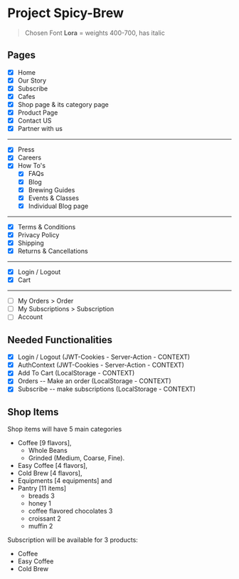 # Project Spicy-Brew

> Chosen Font **Lora** = weights 400-700, has italic

## Pages

- [x] Home
- [x] Our Story
- [x] Subscribe
- [x] Cafes
- [x] Shop page & its category page
- [x] Product Page
- [x] Contact US
- [x] Partner with us
----
- [x] Press
- [x] Careers 
- [x] How To's
    - [x] FAQs 
    - [x] Blog
    - [x] Brewing Guides
    - [x] Events & Classes
    - [x] Individual Blog page
----
- [x] Terms & Conditions
- [x] Privacy Policy
- [x] Shipping
- [x] Returns & Cancellations
---
- [x] Login / Logout
- [x] Cart
---
- [ ] My Orders > Order
- [ ] My Subscriptions > Subscription
- [ ] Account

## Needed Functionalities

- [x] Login / Logout (JWT-Cookies - Server-Action - CONTEXT)
- [x] AuthContext (JWT-Cookies - Server-Action - CONTEXT)
- [x] Add To Cart (LocalStorage - CONTEXT)
- [x] Orders -- Make an order (LocalStorage - CONTEXT)
- [x] Subscribe -- make subscriptions (LocalStorage - CONTEXT)

## Shop Items
Shop items will have 5 main categories 
- Coffee [9 flavors], 
    - Whole Beans 
    - Grinded (Medium, Coarse, Fine).
- Easy Coffee [4 flavors], 
- Cold Brew [4 flavors], 
- Equipments [4 equipments] and 
- Pantry [11 items]
    - breads 3
    - honey 1
    - coffee flavored chocolates 3
    - croissant 2
    - muffin 2

Subscription will be available for 3 products:
- Coffee
- Easy Coffee
- Cold Brew

